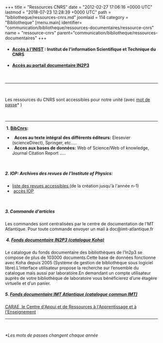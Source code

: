 +++
title = "Ressources CNRS"
date = "2012-02-27 17:06:16 +0000 UTC"
lastmod = "2018-07-23 12:28:39 +0000 UTC"
path = "bibliotheque/ressources-cnrs.md"
joomlaid = 114
category = "Bibliotheque"
[menu.main]
  identifier= "communication/bibliotheque/ressources-documentaires/ressource-cnrs"
  name = "ressource-cnrs"
  parent="communication/bibliotheque/ressources-documentaires"
+++
<ul>
<li>
<h4><strong><a href="http://www.inist.fr/" target="_blank">Accès à l'INIST</a> :</strong> Institut de l'information Scientifique et Technique du CNRS</h4>
</li>
<li>
<h4><strong><a href="http://documentalistes.in2p3.fr/">Accès au portail documentaire IN2P3</a></strong></h4>
</li>
</ul>
<p> </p>
<hr/>
<p> </p>
<p>Les ressources du CNRS sont accessibles pour notre unité (avec <a href="http://intranet-subatech/direction/Docs_pour_tous/Biblio/codesacces.htm" target="_parent">mot de passe</a>* <a id="" name="password"></a> )</p>
<p> </p>
<hr/>
<p> <strong>1.</strong><span><strong> <a href="http://bibliosciences.inist.fr/">BibCnrs</a>:</strong></span><strong>    </strong></p>
<ul>
<li><strong>  Acces au texte intégral </strong><strong>des différents éditeurs:</strong> Elesevier (scienceDirect), Springer, etc.....<strong></strong></li>
<li><strong>  Acces aux bases de données:</strong> Web of Science/Web of knowledge, Journal Citation Report .....</li>
</ul>
<p> </p>
<h5><strong>2.</strong><span><strong> IOP: Archives des revues de l'Institute of Physics:</strong></span></h5>
<ul>
<li><a href="http://www.inist.fr/iop/iop/revues.html">liste des revues accessibles </a>(de la création jusqu'à l'année n-1)</li>
<li> <a href="http://bibliosciences.inist.fr/">accès IOP</a></li>
</ul>
<p> </p>
<h5><strong>3. <span>Commande d'articles</span></strong></h5>
<p>Les commandes sont centralisées par le centre de documentation de l'MT Atlantique. Pour toute commande envoyer un mail à doc@imt-atlantique.fr</p>
<h5><strong> 4. <a href="http://documentalistes.in2p3.fr/spip.php?article7"><span>Fonds documentaire IN2P3</span> (catalogue Koha)</a></strong></h5>
<p>Le catalogue du fonds documentaire des bibliothèques de l’In2p3 se compose de plus de 103000 documents.Cette base de données fonctionne avec Koha depuis 2005 (Système de gestion de bibliothèque sous logiciel libre).L’interface utilisateur propose la recherche sur l’ensemble du catalogue mais aussi par laboratoire.En demandant un compte utilisateur auprès de votre bibliothèque de laboratoire vous bénéficierez d’une étagère virtuelle et d’un panier.</p>
<h5><strong>5. <a href="https://catalogue-bibliotheques.imt.fr/"><span>Fonds documentaire IMT Atlantique</span> (catalogue commun IMT)</a></strong></h5>
<p><a href="https://intranet.imt-atlantique.fr/ressources-documentaires/infos-pratiques/#presentation_carae">CARAE, le Centre d'Appui et de Ressources à l'Apprentissage et à l'Enseignement</a></p>
<hr/>
<p> </p>
<address><a id="password" name="password"></a>*Les mots de passes changent chaque année</address>